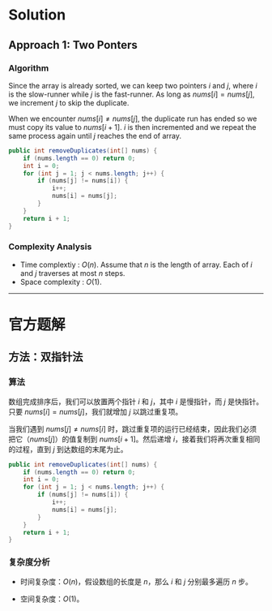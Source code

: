 # Solution

## Approach 1: Two Ponters

### Algorithm

Since the array is already sorted, we can keep two pointers $i$ and $j$, where $i$ is the slow-runner while $j$ is the fast-runner. As long as $nums[i] = nums[j]$, we increment $j$ to skip the duplicate.

When we encounter $nums[i] \neq nums[j]$, the duplicate run has ended so we must copy its value to $nums[i+1]$. $i$ is then incremented and we repeat the same process again until $j$ reaches the end of array.

```java
public int removeDuplicates(int[] nums) {
    if (nums.length == 0) return 0;
    int i = 0;
    for (int j = 1; j < nums.length; j++) {
        if (nums[j] != nums[i]) {
            i++;
            nums[i] = nums[j];
        }
    }
    return i + 1;
}
```

### Complexity Analysis

- Time complextiy : $O(n)$. Assume that $n$ is the length of array. Each of $i$ and $j$ traverses at most $n$ steps.
- Space complexity : $O(1)$.

***

# 官方题解

## 方法：双指针法

### 算法

数组完成排序后，我们可以放置两个指针 $i$ 和 $j$，其中 $i$ 是慢指针，而 $j$ 是快指针。只要 $nums[i] = nums[j]$，我们就增加 $j$ 以跳过重复项。

当我们遇到 $nums[j] \neq nums[i]$ 时，跳过重复项的运行已经结束，因此我们必须把它（$nums[j]$）的值复制到 $nums[i+1]$。然后递增 $i$，接着我们将再次重复相同的过程，直到 $j$ 到达数组的末尾为止。

```java
public int removeDuplicates(int[] nums) {
    if (nums.length == 0) return 0;
    int i = 0;
    for (int j = 1; j < nums.length; j++) {
        if (nums[j] != nums[i]) {
            i++;
            nums[i] = nums[j];
        }
    }
    return i + 1;
}
```

### 复杂度分析

- 时间复杂度：$O(n)$，假设数组的长度是 $n$，那么 $i$ 和 $j$ 分别最多遍历 $n$ 步。

- 空间复杂度：$O(1)$。
